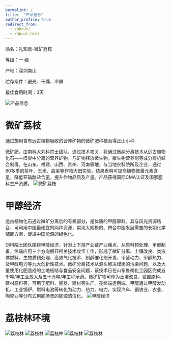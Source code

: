 ```yaml
---
permalink: /
title:  "产品信息"
author_profile: true
redirect_from: 
  - /about/
  - /about.html
---
```


品名：礼知荔-微矿荔枝

等级：一    级

产地：深圳南山

贮存条件：避光、干燥、冷鲜

最佳食用时间：3天

![产品信息](./first_page.png "产品信息")



微矿荔枝
======
  通过施用含有远古植物吸收的营养矿物的微矿肥种植而得正山小种

  微矿肥，由南科大刘科院士团队，通过技术攻关，将通过微纳分离技术从远古植物化石——煤炭中分离的营养矿物，与矿物释放微生物，微生物营养剂等成分有机结合制得。在山东、福建、山西、贵州、河南等地，与当地农科院所及企业，通过80多季的茶叶、玉米、高粱等作物大田实验，结果表明可提高植物微量元素含量，降低亚硝酸盐含量，提升作物品质及产量。产品获得国际CMA认证及国家肥料生产资质。
  ![微矿荔枝](./3.png "产品信息")

甲醇经济
======
  远古植物化石通过微矿分离后的有机部分，是优质的甲醇原料。其与风光资源结合，可利用中国最便宜的两种资源，实现大规模的、符合中国发展需要的长期化学储能方案，促进中国能源的绿色化。

  刘科院士团队围绕甲醇经济，针对上下游产业链产业痛点，从原料预处理、甲醇制备，终端应用三个方向展开相关技术攻坚工作，形成了微矿分离、土壤改良、类液体燃料、生物质预处理、高效气化技术、制醇催化剂开发、甲醇动力、甲醇热力、及甲醇电力等九大创新性技术。微矿分离技术从源头解决煤炭的污染问题、以及大量使用化肥造成的土地板结与食品安全问题，该技术已在山东鲁南化工园区完成五千吨/年工业放大及五十万吨/年工程示范。微矿矿物可作为土壤改良、瓷器原料、建材原料等，可用于肥料、瓷器、建材等生产。在终端运用端，甲醇通过甲醇发动机、工业锅炉、燃料电池等转化为动力、热力、电力，实现汽车、钢铁业、农业、陶瓷业等分布式用能场景的能源清洁化。
 ![甲醇经济](./4.png "产品信息")

 荔枝林环境
======
![荔枝林](./5.png "产品信息")
![荔枝林](./6.png "产品信息")
![荔枝林](./7.png "产品信息")
![荔枝林](./8.png "产品信息")
![荔枝林](./9.png "产品信息")
